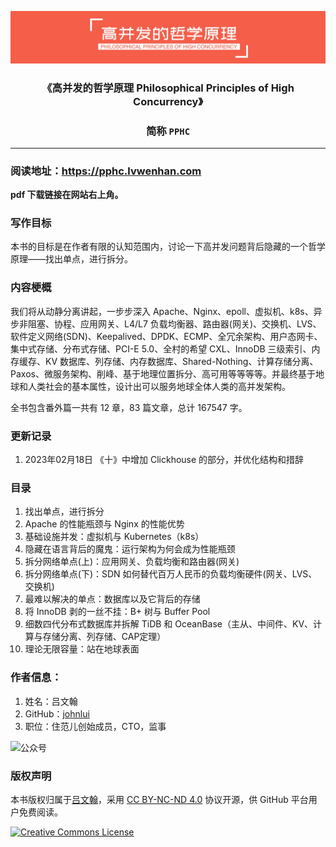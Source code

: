 <p align="center">
  <a href="https://github.com/Pinatra/Pinatra"><img src="./assets/banner.jpg"></a>
</p>

<h3 align="center">《高并发的哲学原理 Philosophical Principles of High Concurrency》</h3>
<h3 align="center">简称 <code>PPHC</code></h3>
<hr>

### 阅读地址：https://pphc.lvwenhan.com

**pdf 下载链接在网站右上角。**

### 写作目标

本书的目标是在作者有限的认知范围内，讨论一下高并发问题背后隐藏的一个哲学原理——找出单点，进行拆分。

### 内容梗概

我们将从动静分离讲起，一步步深入 Apache、Nginx、epoll、虚拟机、k8s、异步非阻塞、协程、应用网关、L4/L7 负载均衡器、路由器(网关)、交换机、LVS、软件定义网络(SDN)、Keepalived、DPDK、ECMP、全冗余架构、用户态网卡、集中式存储、分布式存储、PCI-E 5.0、全村的希望 CXL、InnoDB 三级索引、内存缓存、KV 数据库、列存储、内存数据库、Shared-Nothing、计算存储分离、Paxos、微服务架构、削峰、基于地理位置拆分、高可用等等等等。并最终基于地球和人类社会的基本属性，设计出可以服务地球全体人类的高并发架构。

全书包含番外篇一共有 12 章，83 篇文章，总计 167547 字。

### 更新记录

1. 2023年02月18日 《十》中增加 Clickhouse 的部分，并优化结构和措辞

### 目录

1. 找出单点，进行拆分
2. Apache 的性能瓶颈与 Nginx 的性能优势
3. 基础设施并发：虚拟机与 Kubernetes（k8s）
4. 隐藏在语言背后的魔鬼：运行架构为何会成为性能瓶颈
5. 拆分网络单点(上)：应用网关、负载均衡和路由器(网关)
6. 拆分网络单点(下)：SDN 如何替代百万人民币的负载均衡硬件(网关、LVS、交换机)
7. 最难以解决的单点：数据库以及它背后的存储
8. 将 InnoDB 剥的一丝不挂：B+ 树与 Buffer Pool
9. 细数四代分布式数据库并拆解 TiDB 和 OceanBase（主从、中间件、KV、计算与存储分离、列存储、CAP定理）
10. 理论无限容量：站在地球表面

### 作者信息：

1. 姓名：吕文翰
2. GitHub：[johnlui](https://github.com/johnlui)
3. 职位：住范儿创始成员，CTO，监事

![公众号](https://lvwenhan.com/content/uploadfile/202301/79c41673579170.jpg)

### 版权声明

本书版权归属于[吕文翰](https://github.com/johnlui)，采用 [CC BY-NC-ND 4.0](https://creativecommons.org/licenses/by-nc-nd/4.0/legalcode.zh-Hans) 协议开源，供 GitHub 平台用户免费阅读。

<a rel="license" href="https://creativecommons.org/licenses/by-nc-nd/4.0/legalcode.zh-Hans"><img alt="Creative Commons License" style="border-width:0" src="https://i.creativecommons.org/l/by-nc-nd/4.0/88x31.png" /></a>
